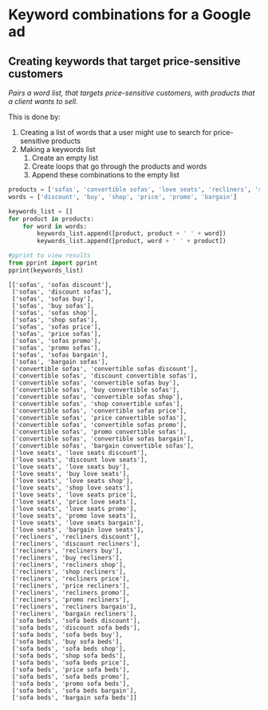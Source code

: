 # Keyword combinations for a Google ad
## Creating keywords that target price-sensitive customers
*Pairs a word list, that targets price-sensitive customers, with products that a client wants to sell.*

This is done by:
1. Creating a list of words that a user might use to search for price-sensitive products
2. Making a keywords list
    1. Create an empty list
    2. Create loops that go through the products and words
    3. Append these combinations to the empty list


```python
products = ['sofas', 'convertible sofas', 'love seats', 'recliners', 'sofa beds']
words = ['discount', 'buy', 'shop', 'price', 'promo', 'bargain']

keywords_list = []
for product in products:
    for word in words:
        keywords_list.append([product, product + ' ' + word])
        keywords_list.append([product, word + ' ' + product])

#pprint to view results
from pprint import pprint
pprint(keywords_list)
```

    [['sofas', 'sofas discount'],
     ['sofas', 'discount sofas'],
     ['sofas', 'sofas buy'],
     ['sofas', 'buy sofas'],
     ['sofas', 'sofas shop'],
     ['sofas', 'shop sofas'],
     ['sofas', 'sofas price'],
     ['sofas', 'price sofas'],
     ['sofas', 'sofas promo'],
     ['sofas', 'promo sofas'],
     ['sofas', 'sofas bargain'],
     ['sofas', 'bargain sofas'],
     ['convertible sofas', 'convertible sofas discount'],
     ['convertible sofas', 'discount convertible sofas'],
     ['convertible sofas', 'convertible sofas buy'],
     ['convertible sofas', 'buy convertible sofas'],
     ['convertible sofas', 'convertible sofas shop'],
     ['convertible sofas', 'shop convertible sofas'],
     ['convertible sofas', 'convertible sofas price'],
     ['convertible sofas', 'price convertible sofas'],
     ['convertible sofas', 'convertible sofas promo'],
     ['convertible sofas', 'promo convertible sofas'],
     ['convertible sofas', 'convertible sofas bargain'],
     ['convertible sofas', 'bargain convertible sofas'],
     ['love seats', 'love seats discount'],
     ['love seats', 'discount love seats'],
     ['love seats', 'love seats buy'],
     ['love seats', 'buy love seats'],
     ['love seats', 'love seats shop'],
     ['love seats', 'shop love seats'],
     ['love seats', 'love seats price'],
     ['love seats', 'price love seats'],
     ['love seats', 'love seats promo'],
     ['love seats', 'promo love seats'],
     ['love seats', 'love seats bargain'],
     ['love seats', 'bargain love seats'],
     ['recliners', 'recliners discount'],
     ['recliners', 'discount recliners'],
     ['recliners', 'recliners buy'],
     ['recliners', 'buy recliners'],
     ['recliners', 'recliners shop'],
     ['recliners', 'shop recliners'],
     ['recliners', 'recliners price'],
     ['recliners', 'price recliners'],
     ['recliners', 'recliners promo'],
     ['recliners', 'promo recliners'],
     ['recliners', 'recliners bargain'],
     ['recliners', 'bargain recliners'],
     ['sofa beds', 'sofa beds discount'],
     ['sofa beds', 'discount sofa beds'],
     ['sofa beds', 'sofa beds buy'],
     ['sofa beds', 'buy sofa beds'],
     ['sofa beds', 'sofa beds shop'],
     ['sofa beds', 'shop sofa beds'],
     ['sofa beds', 'sofa beds price'],
     ['sofa beds', 'price sofa beds'],
     ['sofa beds', 'sofa beds promo'],
     ['sofa beds', 'promo sofa beds'],
     ['sofa beds', 'sofa beds bargain'],
     ['sofa beds', 'bargain sofa beds']]



```python

```
